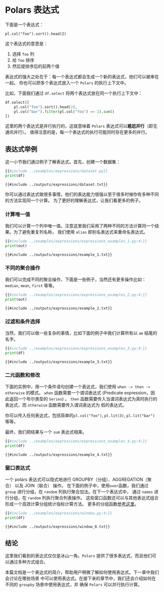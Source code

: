 # Polars 表达式

下面是一个表达式：

`pl.col("foo").sort().head(2)`

这个表达式的意思是：

1. 选择 `foo` 列
1. 给 `foo` 排序
1. 然后提排序后的前两个值

表达式的强大之处在于：每一个表达式都会生成一个新的表达式，他们可以被串在一起。
你也可以把多个表达式放入一个 `Polars` 的执行上下文中。

比如，下面我们通过 `df.select` 将两个表达式放在同一个执行上下文中：

```python
df.select([
    pl.col("foo").sort().head(2),
    pl.col("bar").filter(pl.col("foo") == 1).sum()
])
```

这里的两个表达式是并行执行的，这就意味着 `Polars` 表达式可以**尴尬并行**（即无通讯并行）。
值得注意的是，每一个表达式的执行可能同时存在更多的并行。

## 表达式举例

这一小节我们通过例子了解表达式。首先，创建一个数据集：

```python
{{#include ../examples/expressions/dataset.py}}
print(df)
```

```text
{{#include ../outputs/expressions/dataset.txt}}
```

你可以通过表达式做很多事情，他们的表达能力很强以至于很多时候你有多种不同的方法实现同一个计算。
为了更好的理解表达式，让我们看更多的例子。

### 计算唯一值

我们可以计算一个列中唯一值。注意这里我们采用了两种不同的方法计算同一个结果。为了避免重复列名称，
我们使用 `alias` 即别名表达式来重命名表达式。

```python
{{#include ../examples/expressions/expressions_examples_1.py:4:}}
print(out)
```

```text
{{#include ../outputs/expressions/example_1.txt}}
```

### 不同的聚合操作

我们可以完成不同的聚合操作，下面是一些例子，当然还有更多操作比如：`median`, `mean`, `first`
等等。

```python
{{#include ../examples/expressions/expressions_examples_2.py:4:}}
print(out)
```

```text
{{#include ../outputs/expressions/example_2.txt}}
```

### 过滤和条件选择

当然，我们可以做一些复杂的事情，比如下面的例子中我们计算所有以 `am` 结尾的名字。

```python
{{#include ../examples/expressions/expressions_examples_3.py:4:}}
print(df)
```

```text
{{#include ../outputs/expressions/example_3.txt}}
```

### 二元函数和修改

下面的实例中，用一个条件语句创建一个表达式，我们使用 `when -> then -> otherwise` 的模式。
`when` 函数需要一个谓词表达式 (Predicate expression，因此返回一个布尔类型的 `Series`) 。
`then` 函数需要传入当谓词表达式为真时执行的表达式，而 `otherwise` 函数需要传入谓词表达式为
假的表达式。

你可以传入任何表达式，包括简单的`pl.col("foo")`, `pl.lit(3)`, `pl.lit("bar")`等等。

最终，我们把结果与一个 `sum` 表达式相乘。

```python
{{#include ../examples/expressions/expressions_examples_4.py:4:}}
print(df)
```

```text
{{#include ../outputs/expressions/example_4.txt}}
```

### 窗口表达式

一个 polars 表达式可以隐式地进行 GROUPBY（分组）、AGGREGATION（聚合） 以及 JOIN（联合） 操作。
在下面的例子中，使用`over`函数，我们通过 `group` 进行分组，在 `random` 列执行聚合加法。在下一个表达式中，
通过 `names` 进行分组，在 `random` 列执行聚合列表操作。
这些窗口函数还可以与其他表达式组合形成一个高效计算分组统计指标计算方法。
更多的分组函数[参考这里](POLARS_PY_REF_GUIDE/expression.html#aggregation)。

```python
{{#include ../examples/expressions/window.py:4:}}
print(df)
```

```text
{{#include ../outputs/expressions/window_0.txt}}
```

## 结论

这里我们看到的表达式仅仅是冰山一角。`Polars` 提供了很多表达式，而且他们可以通过多种方式组合。

本篇文档是一个表达式的简介，帮助用户稍微了解如何使用表达式。下一章中我们会讨论在哪些场景
中可以使用表达式。在接下来的章节中，我们还会介绍如何在不同的 `groupby` 场景中使用表达式，并
确保 `Polars` 可以并行执行计算。

